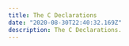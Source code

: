 ```yaml
---
title: The C Declarations
date: "2020-08-30T22:40:32.169Z"
description: The C Declarations.
---
```


